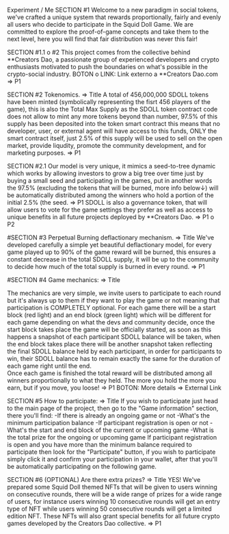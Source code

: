 Experiment  / Me
SECTION #1 
Welcome to a new paradigm in social tokens, we've crafted a unique system that rewards proportionally, fairly and evenly all users who decide to participate in the Squid Doll Game. 
We are committed to explore the proof-of-game concepts and take them to the next level, here you will find that fair distribution was never this fair!  

SECTION #1.1 o #2 
This project comes from the collective behind **Creators Dao, a passionate group of experienced developers and crypto enthusiasts motivated to push the boundaries on what's possible in the crypto-social industry.
BOTON o LINK: Link externo a **Creators Dao.com => P1

SECTION #2
Tokenomics. => Title
A total of 456,000,000 SDOLL tokens have been minted (symbolically representing the fisrt 456 players of the game), this is also the Total Max Supply as the SDOLL token contract code does not allow to mint any more tokens beyond than number, 97.5% of this supply has been deposited into the token smart contract this means that no developer, user, or external agent will have access to this funds, ONLY the smart contract itself, just 2.5% of this supply will be used to sell on the open market, provide liqudity, promote the community development, and for marketing purposes. => P1

SECTION  #2.1
Our model is very unique, it mimics a seed-to-tree dynamic which works by allowing investors to grow a big tree over time just by buying a small seed and participating in the games, put in another words the 97.5% (excluding the tokens that will be burned, more info below↓) will be automatically distributed among the winners who hold a portion of the initial 2.5% (the seed. => P1
SDOLL is also a governance token, that will allow users to vote for the game settings they prefer as well as access to unique benefits in all future projects deployed by **Creators Dao. => P1 o P2

#SECTION #3
Perpetual Burning deflactionary mechanism. =>  Title
We've developed carefully a simple yet beautiful deflactionary model, for every game played up to 90% of the game reward will be burned, this ensures a constant decrease in the total SDOLL supply, it will be up to the community to decide how much of the total supply is burned in every round.  => P1

#SECTION #4
Game mechanics: => Title

The mechanics are very simple, we invite users to participate to each round but it's always up to them if they want to play the game or not meaning that participation is COMPLETELY optional. 
For each game there will be a start block (red light) and an end block (green light) which will be different for each game depending on what the devs and community decide, once the start block takes place the game will be officially started, as soon as this happens a snapshot of each participant SDOLL balance will be taken, when the end block takes place there will be another snapshot taken reflecting the final SDOLL balance held by each participant, in order for participants to win, their SDOLL balance has to remain exactly the same for the duration of each game right until the end.  
Once each game is finished the total reward will be distributed among all winners proportionally to what they held. The more you hold the more you earn, but if you move, you loose! => P1
BOTON: More details => External Link

SECTION #5 
How to participate: => Title
If you wish to participate just head to the main page of the project, then go to the "Game information" section, there you'll find:
-If there is already an ongoing game or not 
-What's the minimum participation balance
-If participant registration is open or not
-What's the start and end block of the current or upcoming game
-What is the total prize for the ongoing or upcoming game
If participant registration is open and you have more than the minimum balance required to participate then look for the "Participate" button, if you wish to participate simply click it and confirm your participation in your wallet, after that you'll be automatically participating on the following game.


SECTION #6 (OPTIONAL)
Are there extra prizes? => Title
YES! We've prepared some Squid Doll themed NFTs that will be given to users winning on consecutive rounds, there will be a wide range of prizes for a wide range of users, for instance users winning 10 consecutive rounds will get an entry type of NFT while users winning 50 consecutive rounds will get a limited edition NFT. These NFTs will also grant special benefits for all future crypto games developed by the Creators Dao collective.  => P1